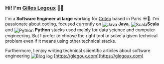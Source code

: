 ### Hi! I'm [Gilles Legoux](https://glegoux.com) 👋🏼

I'm a **Software Engineer at large** working for [Criteo](https://www.criteo.com) based in Paris ☀️🗼. I'm passionate about coding, focused currently on <img src="https://glegoux.com/_static/common/img/java.png" alt="Java" valign="middle"/> **Java**, <img src="https://glegoux.com/_static/common/img/scala.png" alt="Scala" valign="middle"/>**Scala** and <img src="https://glegoux.com/_static/common/img/python.png" alt="Python" valign="middle"/> **Python** stacks used mainly for data science and computer engineering. But I prefer to choose the right tool to solve a given technical problem even if it means using other technical stacks.

Furthermore, I enjoy writing technical scientific articles about software engineering <img src="https://glegoux.com/favicon.ico?v=1" alt="Blog log" valign="middle"/> [https://glegoux.com](https://glegoux.com)
